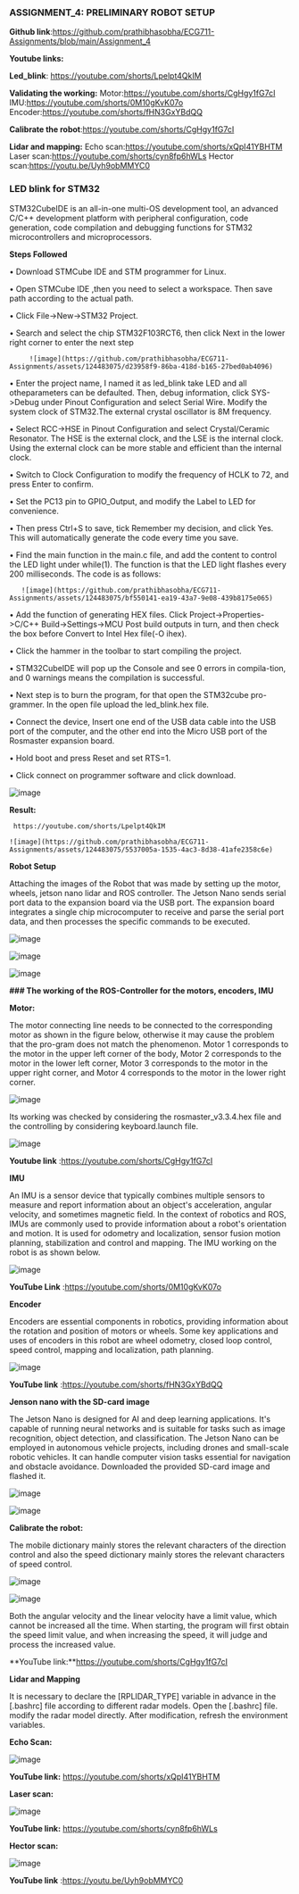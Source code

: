 ### **ASSIGNMENT_4:  PRELIMINARY ROBOT SETUP**


**Github link**:https://github.com/prathibhasobha/ECG711-Assignments/blob/main/Assignment_4

**Youtube links:**

 **Led_blink**:  https://youtube.com/shorts/Lpelpt4QkIM

**Validating the working:**
Motor:https://youtube.com/shorts/CgHgy1fG7cI
IMU:https://youtube.com/shorts/0M10gKvK07o
Encoder:https://youtube.com/shorts/fHN3GxYBdQQ

**Calibrate the robot**:https://youtube.com/shorts/CgHgy1fG7cI

**Lidar and mapping:**
Echo scan:https://youtube.com/shorts/xQpI41YBHTM
Laser scan:https://youtube.com/shorts/cyn8fp6hWLs
Hector scan:https://youtu.be/Uyh9obMMYC0
 
### **LED blink for STM32**

STM32CubeIDE is an all-in-one multi-OS development tool, an advanced C/C++ development platform with peripheral configuration, code generation, code compilation and debugging functions for STM32 microcontrollers and microprocessors.

**Steps Followed**

•	Download STMCube IDE and STM programmer for Linux.

•	Open STMCube IDE ,then you need to select a workspace. Then save path according to the actual path.

•	Click File->New->STM32 Project.
			
•	Search and select the chip STM32F103RCT6, then click Next in the lower right corner to enter the next step

         ![image](https://github.com/prathibhasobha/ECG711-Assignments/assets/124483075/d23958f9-86ba-418d-b165-27bed0ab4096)

•	Enter the project name,  I named it as led_blink take LED and all otheparameters can be defaulted. Then, debug information, click 
            SYS->Debug under Pinout Configuration and select Serial Wire. Modify the system clock of STM32.The external crystal oscillator 
             is 8M frequency. 

•	Select RCC->HSE in Pinout Configuration and select Crystal/Ceramic Resonator. The HSE is the external clock, and the LSE is the 
            internal clock. Using the external clock can be more stable and efficient than the internal clock.

•	Switch to Clock Configuration to modify the frequency of HCLK to 72, and press Enter to confirm. 

•	Set the PC13 pin to GPIO_Output, and modify the Label to LED for convenience. 

•	Then press Ctrl+S to save, tick Remember my decision, and click Yes. This will automatically generate the code every time you 
             save.

•	Find the main function in the main.c file, and add the content to control the LED light under while(1). The function is that the LED 
            light flashes every 200 milliseconds. The code is as follows:

       ![image](https://github.com/prathibhasobha/ECG711-Assignments/assets/124483075/bf550141-ea19-43a7-9e08-439b8175e065)

•	Add the function of generating HEX files. Click Project->Properties->C/C++ Build->Settings->MCU Post build outputs in turn, 
            and then check the box before Convert to Intel Hex file(-O ihex). 

•	Click the hammer in the toolbar to start compiling the project. 

•	STM32CubeIDE will pop up the Console  and see 0 errors in compila-tion, and 0 warnings means the compilation is successful.

•	Next step is to burn the program, for that open the STM32cube  pro-grammer. In the open file upload the led_blink.hex file.

•	Connect the device, Insert one end of the USB data cable into the USB port of the computer, and the other end into the Micro 
            USB port of the Rosmaster expansion board. 

•	Hold boot and press Reset and set RTS=1.

•	Click connect on programmer software and click download.

   ![image](https://github.com/prathibhasobha/ECG711-Assignments/assets/124483075/3bb85975-2adf-4a9b-b1cf-6dd50aba7c3c)

**Result:**

     https://youtube.com/shorts/Lpelpt4QkIM
  
    ![image](https://github.com/prathibhasobha/ECG711-Assignments/assets/124483075/5537005a-1535-4ac3-8d38-41afe2358c6e)


**Robot Setup**

Attaching the images of the Robot that was made by setting up the motor, wheels, jetson nano lidar and ROS controller. The Jetson Nano sends serial port data to the expansion board via the USB port. The expansion board integrates a single chip microcomputer to receive and parse the serial port data, and then processes the specific commands to be executed.

![image](https://github.com/prathibhasobha/ECG711-Assignments/assets/124483075/8ee6d3e5-97c5-44a8-b54b-5befa070eb38)

![image](https://github.com/prathibhasobha/ECG711-Assignments/assets/124483075/143319e6-b757-4828-8558-228acc589cea)

![image](https://github.com/prathibhasobha/ECG711-Assignments/assets/124483075/946477ea-16e0-4445-af54-5e0ed606786f)

**### The working of the ROS-Controller for the motors, encoders, IMU**

**Motor:**	

The motor connecting line needs to be connected to the corresponding motor as shown in the figure below, otherwise it may cause the problem that the pro-gram does not match the phenomenon. Motor 1 corresponds to the motor in the upper left corner of the body, Motor 2 corresponds to the motor in the lower left corner, Motor 3 corresponds to the motor in the upper right corner, and Motor 4 corresponds to the motor in the lower right corner. 

![image](https://github.com/prathibhasobha/ECG711-Assignments/assets/124483075/ac2a6fa4-214e-42ba-a665-e8ff9d43c3a7)

Its working was checked by considering the rosmaster_v3.3.4.hex file and the controlling by considering keyboard.launch file.

![image](https://github.com/prathibhasobha/ECG711-Assignments/assets/124483075/e95dd8b8-349c-4156-bca9-f3130da20c90)

**Youtube link** :https://youtube.com/shorts/CgHgy1fG7cI

**IMU**

An IMU is a sensor device that typically combines multiple sensors to measure and report information about an object's acceleration, angular velocity, and sometimes magnetic field. In the context of robotics and ROS, IMUs are commonly used to provide information about a robot's orientation and motion. It is used for odometry and localization, sensor fusion motion planning, stabilization and control and mapping. The IMU working on the robot is as shown below.

![image](https://github.com/prathibhasobha/ECG711-Assignments/assets/124483075/26359180-60df-4d45-87fc-4ffbf15e24f3)

**YouTube Link** :https://youtube.com/shorts/0M10gKvK07o

**Encoder**

Encoders are essential components in robotics, providing information about the rotation and position of motors or wheels. Some key applications and uses of encoders in this robot are wheel odometry, closed loop control, speed control, mapping and localization, path planning. 

![image](https://github.com/prathibhasobha/ECG711-Assignments/assets/124483075/3035d988-4c21-4f00-bfc2-9067552a6f72)

**YouTube link** :https://youtube.com/shorts/fHN3GxYBdQQ

**Jenson nano with the SD-card image**

The Jetson Nano is designed for AI and deep learning applications. It's capable of running neural networks and is suitable for tasks such as image recognition, object detection, and classification. The Jetson Nano can be employed in autonomous vehicle projects, including drones and small-scale robotic vehicles. It can handle computer vision tasks essential for navigation and obstacle avoidance.
Downloaded the provided SD-card image and flashed it.


![image](https://github.com/prathibhasobha/ECG711-Assignments/assets/124483075/71130621-d173-411c-b6c6-b8b2c83d89db)

![image](https://github.com/prathibhasobha/ECG711-Assignments/assets/124483075/18260d2b-520b-4547-b54d-7c2cc8983fca)


**Calibrate the robot:**

The mobile dictionary mainly stores the relevant characters of the direction control and also the speed dictionary mainly stores the relevant characters of speed control.

![image](https://github.com/prathibhasobha/ECG711-Assignments/assets/124483075/d2a28856-8afd-43e6-8dec-4bbf92f4aecb)

![image](https://github.com/prathibhasobha/ECG711-Assignments/assets/124483075/954d1203-4379-40c8-b2d6-3542ecc49ab5)


Both the angular velocity and the linear velocity have a limit value, which cannot be increased all the time. When starting, the program will first obtain the speed limit value, and when increasing the speed, it will judge and process the increased value.

**YouTube link:**https://youtube.com/shorts/CgHgy1fG7cI

**Lidar and Mapping** 

It is necessary to declare the [RPLIDAR_TYPE] variable in advance in the [.bashrc] file according to different radar models. Open the [.bashrc] file. modify the radar model directly. After modification, refresh the environment variables.

**Echo Scan:**

![image](https://github.com/prathibhasobha/ECG711-Assignments/assets/124483075/68b416c3-924e-4b70-97e8-97c0a735c425)

**YouTube link:** https://youtube.com/shorts/xQpI41YBHTM

**Laser scan:**

![image](https://github.com/prathibhasobha/ECG711-Assignments/assets/124483075/ae04f18c-241a-42b6-9367-674140216f70)

**YouTube link:** https://youtube.com/shorts/cyn8fp6hWLs

**Hector scan:**

![image](https://github.com/prathibhasobha/ECG711-Assignments/assets/124483075/65dae710-70e3-46a5-9828-e8805846f88b)

**YouTube link** :https://youtu.be/Uyh9obMMYC0

































































































